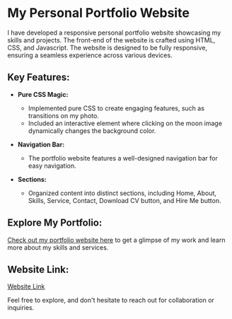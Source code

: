 # My Personal Portfolio Website

I have developed a responsive personal portfolio website showcasing my skills and projects. The front-end of the website is crafted using HTML, CSS, and Javascript. The website is designed to be fully responsive, ensuring a seamless experience across various devices.

## Key Features:

- **Pure CSS Magic:**
  - Implemented pure CSS to create engaging features, such as transitions on my photo.
  - Included an interactive element where clicking on the moon image dynamically changes the background color.

- **Navigation Bar:**
  - The portfolio website features a well-designed navigation bar for easy navigation.

- **Sections:**
  - Organized content into distinct sections, including Home, About, Skills, Service, Contact, Download CV button, and Hire Me button.

## Explore My Portfolio:

[Check out my portfolio website here](#https://silly-centaur-d3d421.netlify.app) to get a glimpse of my work and learn more about my skills and services.

## Website Link:
<a href="#https://silly-centaur-d3d421.netlify.app">Website Link</a>

Feel free to explore, and don't hesitate to reach out for collaboration or inquiries.
